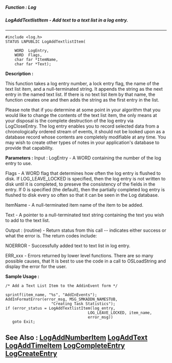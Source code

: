 ##### Function : Log
##### LogAddTextlistItem - Add text to a text list in a log entry.
---
```
#include <log.h>
STATUS LNPUBLIC LogAddTextlistItem(

	WORD  LogEntry,
	WORD  Flags,
	char far *ItemName,
	char far *Text);
```
**Description :**

This function takes a log entry number, a lock entry flag, the name of the text 
list item,  and a null-terminated string.  It appends the string as the next 
entry in the named text list.  If there is no text list item by that name, the 
function creates one and then adds the string as the first entry in the list.  

Please note that if you determine at some point in your algorithm that you 
would like to change the contents of the text list item, the only means at your 
disposal is the complete destruction of the log entry via LogCloseEntry.  The 
log entry enables you to record selected data from a chronologically ordered 
stream of events, it should not be looked upon as a database record whose 
contents are completely modifiable at any time.  You may wish to create other 
types of notes in your application's database to provide that capability.

**Parameters :**
Input :
LogEntry  -  A WORD containing the number of the log entry to use.

Flags  -  A WORD flag that determines how often the log entry is flushed to disk.  If LOG_LEAVE_LOCKED is specified, then the log entry is not written to disk until it is completed, to preseve the consistency of the fields in the entry.  If 0 is specified (the default), then the partially completed log entry is flushed to disk every so often so that it can be seen in the Log database.

ItemName  -  A null-terminated item name of the item to be added.

Text  -  A pointer to a null-terminated text string containing the text you wish to add to the text list.

Output :
(routine)  -  Return status from this call -- indicates either success or what the error is. The return codes include:

NOERROR - Successfully added text to text list in log entry.

ERR_xxx - Errors returned by lower level functions.  There are so many possible causes, that It is best to use the code in a call to OSLoadString and display the error for the user.



**Sample Usage :**
```
/* Add a Text List Item to the AddinEvent form */
 
sprintf(item_name, "%s", "AddInEvents");
AddInFormatError(error_msg, MSG_SMKADDN_NAMESTUB,
                    "Creating Task Statistics");
if (error_status = LogAddTextlistItem(log_entry,
                                    LOG_LEAVE_LOCKED, item_name,
                                    error_msg))
   goto Exit;
```
**See Also :**
[LogAddNumberItem](/reference/Func/LogAddNumberItem)
[LogAddText](/reference/Func/LogAddText)
[LogAddTimeItem](/reference/Func/LogAddTimeItem)
[LogCompleteEntry](/reference/Func/LogCompleteEntry)
[LogCreateEntry](/reference/Func/LogCreateEntry)
---
